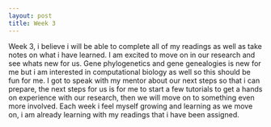 ```yaml
---
layout: post
title: Week 3
---
```


Week 3, i believe i will be able to complete all of my readings as well as take notes on what i have learned. I am excited to move on in our research and see whats new for us. Gene phylogenetics and gene genealogies is new for me but i am interested in computational biology as well so this should be fun for me. I got to speak with my mentor about our next steps so that i can prepare, the next steps for us is for me to start a few tutorials to get a hands on experience with our research, then we will move on to something even more involved. Each week i feel myself growing and learning as we move on, i am already learning with my readings that i have been assigned. 
